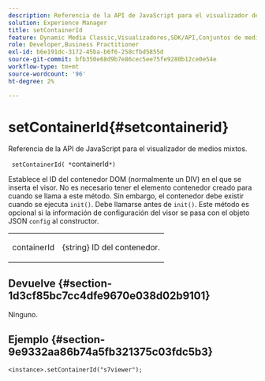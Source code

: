 ```yaml
---
description: Referencia de la API de JavaScript para el visualizador de medios mixtos.
solution: Experience Manager
title: setContainerId
feature: Dynamic Media Classic,Visualizadores,SDK/API,Conjuntos de medios mixtos
role: Developer,Business Practitioner
exl-id: b6e191dc-3172-45ba-b6f6-258cfbd5855d
source-git-commit: bfb350e68d9b7e86cec5ee75fe9280b12ce0e54e
workflow-type: tm+mt
source-wordcount: '96'
ht-degree: 2%

---
```


# setContainerId{#setcontainerid}

Referencia de la API de JavaScript para el visualizador de medios mixtos.

` setContainerId( *`containerId`*)`

Establece el ID del contenedor DOM (normalmente un DIV) en el que se inserta el visor. No es necesario tener el elemento contenedor creado para cuando se llama a este método. Sin embargo, el contenedor debe existir cuando se ejecuta `init()`. Debe llamarse antes de `init()`. Este método es opcional si la información de configuración del visor se pasa con el objeto JSON `config` al constructor.

<table id="table_896DFF34A68A403DB93A6D597461A573"> 
 <tbody> 
  <tr> 
   <td colname="col1"> <p> <span class="codeph"> <span class="varname"> containerId  </span> </span> </p> </td> 
   <td colname="col2"> <p> <span class="codeph"> {string}  </span> ID del contenedor. </p> </td> 
  </tr> 
 </tbody> 
</table>

## Devuelve {#section-1d3cf85bc7cc4dfe9670e038d02b9101}

Ninguno.

## Ejemplo {#section-9e9332aa86b74a5fb321375c03fdc5b3}

```
<instance>.setContainerId("s7viewer");
```
